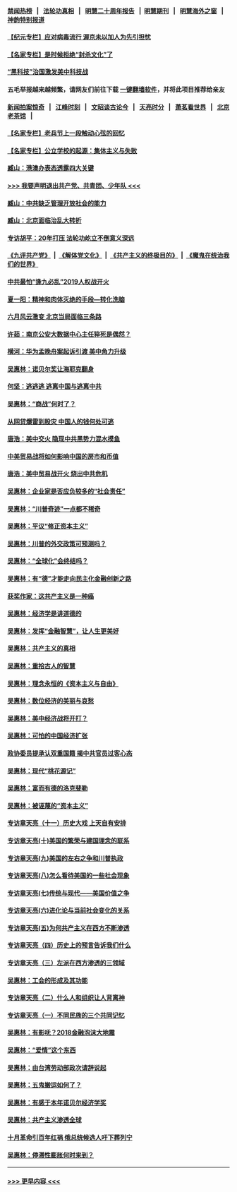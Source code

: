 #### [禁闻热榜](热点新闻.md?=0)  &nbsp;&nbsp;|&nbsp;&nbsp; [法轮功真相](https://github.com/gfw-breaker/truth/blob/master/README.md?=0) &nbsp;&nbsp;|&nbsp;&nbsp; [明慧二十周年报告](https://github.com/gfw-breaker/mh-reports/blob/master/README.md?=0) &nbsp;&nbsp;|&nbsp;&nbsp;[明慧期刊](https://github.com/gfw-breaker/mh-qikan) &nbsp;&nbsp;|&nbsp;&nbsp; [明慧海外之窗](https://github.com/gfw-breaker/mh-news/blob/master/README.md?=0) &nbsp;&nbsp;|&nbsp;&nbsp; [神韵特别报道](https://github.com/gfw-breaker/mh-news/blob/master/shenyun.md?=0)
#### [【纪元专栏】应对病毒流行 渥京未以加人为先引担忧](../pages/nsc423/n11875714.md?t=03021731) 
#### [【名家专栏】是时候拒绝“封杀文化”了](../pages/nsc423/n11814093.md?t=03021731) 
#### [“黑科技”治国激发美中科技战](../pages/nsc423/n11638056.md?t=03021731) 
#### 五毛举报越来越频繁，请网友们前往下载 [一键翻墙软件](https://github.com/gfw-breaker/ssr-accounts)，并将此项目推荐给亲友
#### [新闻拍案惊奇](https://github.com/gfw-breaker/banned-news/blob/master/pages/link4.md) &nbsp;&nbsp;|&nbsp;&nbsp; [江峰时刻](https://github.com/gfw-breaker/banned-news/blob/master/pages/link4.md) &nbsp;&nbsp;|&nbsp;&nbsp; [文昭谈古论今](https://github.com/gfw-breaker/banned-news/blob/master/pages/link4.md) &nbsp;&nbsp;|&nbsp;&nbsp; [天亮时分](https://github.com/gfw-breaker/banned-news/blob/master/pages/link4.md) &nbsp;&nbsp;|&nbsp;&nbsp; [萧茗看世界](https://github.com/gfw-breaker/banned-news/blob/master/pages/link4.md) &nbsp;&nbsp;|&nbsp;&nbsp; [北京老茶馆](https://github.com/gfw-breaker/banned-news/blob/master/pages/link4.md) &nbsp;&nbsp;|&nbsp;&nbsp; 
#### [【名家专栏】老兵节上一段触动心弦的回忆](../pages/nsc423/n11646016.md?t=03021731) 
#### [【名家专栏】公立学校的起源：集体主义与失败](../pages/nsc423/n11601833.md?t=03021731) 
#### [臧山：港澳办表态透露四大关键](../pages/nsc423/n11421628.md?t=03021731) 
#### [>>> 我要声明退出共产党、共青团、少年队 <<<](https://github.com/begood0513/goodnews/blob/master/quit/letter.md) 
#### [臧山：中共缺乏管理开放社会的能力](../pages/nsc423/n11407457.md?t=03021731) 
#### [臧山：北京面临治乱大转折](../pages/nsc423/n11406895.md?t=03021731) 
#### [专访胡平：20年打压 法轮功屹立不倒意义深远](../pages/nsc423/n11398800.md?t=03021731) 
#### [《九评共产党》](https://github.com/begood0513/9ping.md/blob/master/README.md) &nbsp;|&nbsp; [《解体党文化》](../../../../jtdwh.md/blob/master/README.md)  &nbsp;|&nbsp; [《共产主义的终极目的》](../../../../gczydzjmd.md/blob/master/README.md) &nbsp;|&nbsp; [《魔鬼在统治我们的世界》](../../../../mgztzwmdsj.md/blob/master/README.md) 
#### [中共最怕“逢九必乱”2019人权战开火](../pages/nsc423/n11385248.md?t=03021731) 
#### [夏一阳：精神和肉体灭绝的手段—转化洗脑](../pages/nsc423/n11368250.md?t=03021731) 
#### [六月风云激变 北京当局面临三条路](../pages/nsc423/n11313668.md?t=03021731) 
#### [许茹：南京公安大数据中心主任猝死是偶然？](../pages/nsc423/n11064744.md?t=03021731) 
#### [横河：华为孟晚舟案起诉引渡 美中角力升级](../pages/nsc423/n11027230.md?t=03021731) 
#### [吴惠林：诺贝尔奖让海耶克翻身](../pages/nsc423/n10890049.md?t=03021731) 
#### [何坚：逃逃逃 逃离中国与逃离中共](../pages/nsc423/n10592891.md?t=03021731) 
#### [吴惠林：“商战”何时了？](../pages/nsc423/n10573558.md?t=03021731) 
#### [从网贷爆雷到股灾 中国人的钱何处可逃](../pages/nsc423/n10572800.md?t=03021731) 
#### [唐浩：美中交火 隐现中共黑势力混水摸鱼](../pages/nsc423/n10544040.md?t=03021731) 
#### [中美贸易战将如何影响中国的房市和币值](../pages/nsc423/n10543697.md?t=03021731) 
#### [唐浩：美中贸易战开火 烧出中共危机](../pages/nsc423/n10540126.md?t=03021731) 
#### [吴惠林：企业家是否应负较多的“社会责任”](../pages/nsc423/n10535022.md?t=03021731) 
#### [吴惠林：“川普奇迹”一点都不稀奇](../pages/nsc423/n10512808.md?t=03021731) 
#### [吴惠林：平议“修正资本主义”](../pages/nsc423/n10495724.md?t=03021731) 
#### [吴惠林：川普的外交政策可预测吗？](../pages/nsc423/n10462387.md?t=03021731) 
#### [吴惠林：“全球化”会终结吗？](../pages/nsc423/n10452838.md?t=03021731) 
#### [吴惠林：有“德”才能走向民主化金融创新之路](../pages/nsc423/n10432292.md?t=03021731) 
#### [获奖作家：这共产主义是一种癌](../pages/nsc423/n10431541.md?t=03021731) 
#### [吴惠林：经济学是讲道德的](../pages/nsc423/n10398014.md?t=03021731) 
#### [吴惠林：发挥“金融智慧”，让人生更美好](../pages/nsc423/n10375019.md?t=03021731) 
#### [吴惠林：共产主义的真相](../pages/nsc423/n10351394.md?t=03021731) 
#### [吴惠林：重拾古人的智慧](../pages/nsc423/n10337691.md?t=03021731) 
#### [吴惠林：理念永恒的《资本主义与自由》](../pages/nsc423/n10316274.md?t=03021731) 
#### [吴惠林：数位经济的美丽与哀愁](../pages/nsc423/n10292946.md?t=03021731) 
#### [吴惠林：美中经济战将开打？](../pages/nsc423/n10258825.md?t=03021731) 
#### [吴惠林：可怕的中国经济扩张](../pages/nsc423/n10219147.md?t=03021731) 
#### [政协委员提承认双重国籍 揭中共官员过客心态](../pages/nsc423/n10208809.md?t=03021731) 
#### [吴惠林：现代“桃花源记”](../pages/nsc423/n10185234.md?t=03021731) 
#### [吴惠林：富而有德的洛克斐勒](../pages/nsc423/n10142264.md?t=03021731) 
#### [吴惠林：被诬蔑的“资本主义”](../pages/nsc423/n10124816.md?t=03021731) 
#### [专访章天亮（十一）历史大戏 上天自有安排](../pages/nsc423/n10094905.md?t=03021731) 
#### [专访章天亮(十)美国的繁荣与建国理念的联系](../pages/nsc423/n10094899.md?t=03021731) 
#### [专访章天亮(九)美国的左右之争和川普执政](../pages/nsc423/n10094889.md?t=03021731) 
#### [专访章天亮(八)怎么看待美国的一些社会现象](../pages/nsc423/n10094857.md?t=03021731) 
#### [专访章天亮(七)传统与现代——美国价值之争](../pages/nsc423/n10093140.md?t=03021731) 
#### [专访章天亮(六)进化论与当前社会变化的关系](../pages/nsc423/n10092036.md?t=03021731) 
#### [专访章天亮(五)为何共产主义在西方不断渗透](../pages/nsc423/n10083620.md?t=03021731) 
#### [专访章天亮（四）历史上的预言告诉我们什么](../pages/nsc423/n10083606.md?t=03021731) 
#### [专访章天亮（三）左派在西方渗透的三领域](../pages/nsc423/n10081115.md?t=03021731) 
#### [吴惠林：工会的形成及其功能](../pages/nsc423/n10080633.md?t=03021731) 
#### [专访章天亮（二）什么人和组织让人背离神](../pages/nsc423/n10076637.md?t=03021731) 
#### [专访章天亮（一）不同民族的三个共同记忆](../pages/nsc423/n10074188.md?t=03021731) 
#### [吴惠林：有影呒？2018金融泡沫大地震](../pages/nsc423/n10040534.md?t=03021731) 
#### [吴惠林：“爱情”这个东西](../pages/nsc423/n10019423.md?t=03021731) 
#### [吴惠林：由台湾劳动部政次请辞说起](../pages/nsc423/n9979679.md?t=03021731) 
#### [吴惠林：五鬼搬运如何了？](../pages/nsc423/n9925338.md?t=03021731) 
#### [吴惠林：有感于本年诺贝尔经济学奖](../pages/nsc423/n9871883.md?t=03021731) 
#### [吴惠林：共产主义渗透全球](../pages/nsc423/n9812748.md?t=03021731) 
#### [十月革命引百年红祸 俄总统候选人吁下葬列宁](../pages/nsc423/n9810182.md?t=03021731) 
#### [吴惠林：停滞性膨胀何时来到？](../pages/nsc423/n9764136.md?t=03021731) 

----
#### [ >>> 更早内容 <<< ](../indexes/nsc423-earlier.md)

